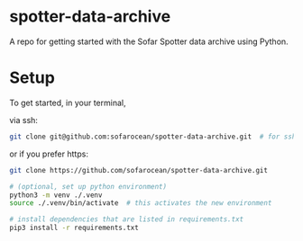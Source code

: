 # spotter-data-archive
A repo for getting started with the Sofar Spotter data archive using Python.

# Setup
To get started, in your terminal,

via ssh:
```bash
git clone git@github.com:sofarocean/spotter-data-archive.git  # for ssh clone
````
or if you prefer https: 
```bash
git clone https://github.com/sofarocean/spotter-data-archive.git
```


```bash
# (optional, set up python environment)
python3 -m venv ./.venv
source ./.venv/bin/activate  # this activates the new environment

# install dependencies that are listed in requirements.txt
pip3 install -r requirements.txt

```